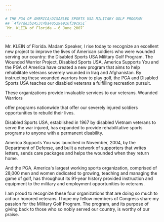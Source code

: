 ```yaml
---
---

# THE PGA OF AMERICA/DISABLED SPORTS USA MILITARY GOLF PROGRAM
## `4f97de3b2453c4ba40529e916f39c951`
`Mr. KLEIN of Florida — 6 June 2007`

---
```



Mr. KLEIN of Florida. Madam Speaker, I rise today to recognize an 
excellent new project to improve the lives of American soldiers who 
were wounded serving our country: the Disabled Sports USA Military Golf 
Program. The Wounded Warrior Project, Disabled Sports USA, America 
Supports You and the PGA of America have created a new program that 
aims to help rehabilitate veterans severely wounded in Iraq and 
Afghanistan. By instructing these wounded warriors how to play golf, 
the PGA and Disabled Sports USA teaches our disabled veterans a 
fulfilling recreation pursuit.

These organizations provide invaluable services to our veterans. 
Wounded Warriors


offer programs nationwide that offer our severely injured soldiers 
opportunities to rebuild their lives.

Disabled Sports USA, established in 1967 by disabled Vietnam veterans 
to serve the war injured, has expanded to provide rehabilitative sports 
programs to anyone with a permanent disability.

America Supports You was launched in November, 2004, by the 
Department of Defense, and built a network of supporters that writes 
letters, sends care packages and helps the wounded when they return 
home.

And the PGA, America's largest working sports organization, comprised 
of 28,000 men and women dedicated to growing, teaching and managing the 
game of golf, has throughout its 91-year history provided instruction 
and equipment to the military and employment opportunities to veterans.

I am proud to recognize these four organizations that are doing so 
much to aid our honored veterans. I hope my fellow members of Congress 
share my passion for the Military Golf Program. The program, and its 
purpose of giving back to those who so nobly served our country, is 
worthy of our praise.

